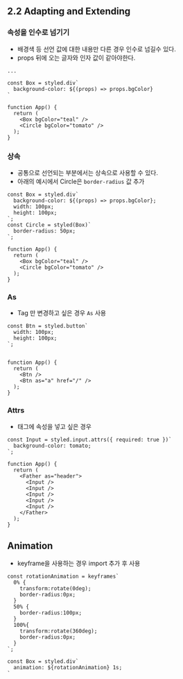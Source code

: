 ## 2.2 Adapting and Extending
### 속성을 인수로 넘기기
- 배경색 등 선언 값에 대한 내용만 다른 경우 인수로 넘길수 있다.
- props 뒤에 오는 글자와 인자 값이 같아야한다.
```
...

const Box = styled.div`
  background-color: ${(props) => props.bgColor}
`

function App() {
  return (
    <Box bgColor="teal" />
    <Circle bgColor="tomato" />
  );
}
```

### 상속
- 공통으로 선언되는 부분에서는 상속으로 사용할 수 있다.
- 아래의 예시에서 Circle은 `border-radius` 값 추가
```
const Box = styled.div`
  background-color: ${(props) => props.bgColor};
  width: 100px;
  height: 100px;
`;
const Circle = styled(Box)`
  border-radius: 50px;
`;

function App() {
  return (
    <Box bgColor="teal" />
    <Circle bgColor="tomato" />
  );
}
```

### As
- Tag 만 변경하고 싶은 경우 `As` 사용

```
const Btn = styled.button`
  width: 100px;
  height: 100px;
`;


function App() {
  return (
    <Btn />
    <Btn as="a" href="/" />
  );
}

```

### Attrs
- 태그에 속성을 넣고 싶은 경우

```
const Input = styled.input.attrs({ required: true })`
  background-color: tomato;
`;

function App() {
  return (
    <Father as="header">
      <Input />
      <Input />
      <Input />
      <Input />
      <Input />
    </Father>
  );
}
```

## Animation
- keyframe을 사용하는 경우 import 추가 후 사용
```
const rotationAnimation = keyframes`
  0% {
    transform:rotate(0deg);
    border-radius:0px;
  }
  50% {
    border-radius:100px;
  }
  100%{
    transform:rotate(360deg);
    border-radius:0px;
  }
`;

const Box = styled.div`
  animation: ${rotationAnimation} 1s;
`
```
